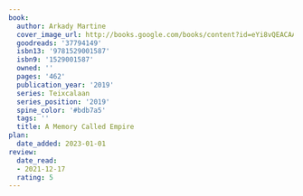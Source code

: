 ```yaml
---
book:
  author: Arkady Martine
  cover_image_url: http://books.google.com/books/content?id=eYi8vQEACAAJ&printsec=frontcover&img=1&zoom=1&source=gbs_api
  goodreads: '37794149'
  isbn13: '9781529001587'
  isbn9: '1529001587'
  owned: ''
  pages: '462'
  publication_year: '2019'
  series: Teixcalaan
  series_position: '2019'
  spine_color: '#bdb7a5'
  tags: ''
  title: A Memory Called Empire
plan:
  date_added: 2023-01-01
review:
  date_read:
  - 2021-12-17
  rating: 5
---
```

